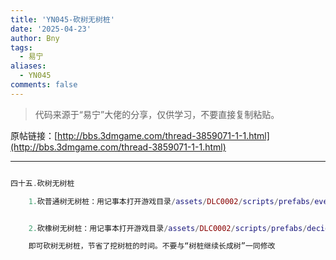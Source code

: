 ```yaml
---
title: 'YN045-砍树无树桩'
date: '2025-04-23'
author: Bny
tags:
  - 易宁
aliases:
  - YN045
comments: false
---
```


> 代码来源于“易宁”大佬的分享，仅供学习，不要直接复制粘贴。

原帖链接：[http://bbs.3dmgame.com/thread-3859071-1-1.html](http://bbs.3dmgame.com/thread-3859071-1-1.html)

---

```lua  

四十五.砍树无树桩	1.砍普通树无树桩：用记事本打开游戏目录/assets/DLC0002/scripts/prefabs/evergreens.lua文件，在inst.AnimState:PushAnimation(inst.anims.stump)的下一行插入inst:Remove()	2.砍橡树无树桩：用记事本打开游戏目录/assets/DLC0002/scripts/prefabs/deciduoustrees.lua文件，在inst.AnimState:PushAnimation(inst.anims.stump)的下一行插入inst:Remove()	即可砍树无树桩，节省了挖树桩的时间。不要与“树桩继续长成树”一同修改

```  

